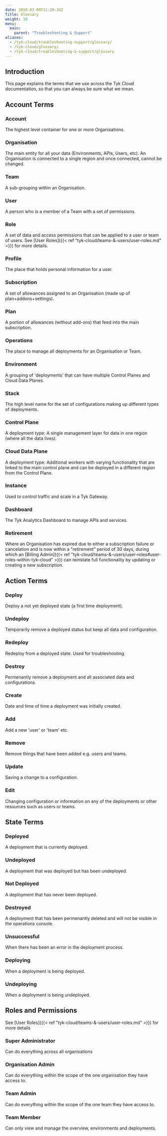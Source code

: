 ```yaml
---
date: 2018-03-09T11:20:34Z
Title: Glossary
weight: 10
menu:
  main:
    parent: "Troubleshooting & Support"
aliases:
  - /tyk-cloud/troubleshooting-support/glossary/
  - /tyk-cloud/glossary/
  - /tyk-cloud/troubleshooting-&-support/glossary
---
```


## Introduction

This page explains the terms that we use across the Tyk Cloud documentation, so that you can always be sure what we mean.

## Account Terms

### Account

The highest level container for one or more Organisations.

### Organisation

The main entity for all your data (Environments, APIs, Users, etc). An Organisation is connected to a single region and once connected, cannot be changed.

### Team 

A sub-grouping within an Organisation.

### User

A person who is a member of a Team with a set of permissions.

### Role

A set of data and access permissions that can be applied to a user or team of users. See [User Roles]({{< ref "tyk-cloud/teams-&-users/user-roles.md" >}}) for more details.

### Profile

The place that holds personal information for a user.

### Subscription

A set of allowances assigned to an Organisation (made up of plan+addons+settings).

### Plan

A portion of allowances (without add-ons) that feed into the main subscription.

### Operations

The place to manage all deployments for an Organisation or Team. 

### Environment

A grouping of 'deployments' that can have multiple Control Planes and Cloud Data Planes.

### Stack

The high level name for the set of configurations making up different types of deployments.

### Control Plane

A deployment type: A single management layer for data in one region (where all the data lives).

### Cloud Data Plane

A deployment type: Additional workers with varying functionality that are linked to the main control plane and can be deployed in a different region from the Control Plane.

### Instance

Used to control traffic and scale in a Tyk Gateway.

### Dashboard

The Tyk Analytics Dashboard to manage APIs and services.

### Retirement

Where an Organisation has expired due to either a subscription failure or cancelation and is now within a "retirement" period of 30 days, during which an [Billing Admin]({{< ref "tyk-cloud/teams-&-users/user-roles#user-roles-within-tyk-cloud" >}}) can reinstate full functionality by updating or creating a new subscription.

## Action Terms

### Deploy

Deploy a not yet deployed state (a first time deployment).

### Undeploy

Temporarily remove a deployed status but keep all data and configuration.

### Redeploy

Redeploy from a deployed state. Used for troubleshooting.

### Destroy

Permenantly remove a deployment and all associated data and configurations.

### Create

Date and time of time a deployment was initially created.

### Add

Add a new 'user' or 'team' etc.

### Remove

Remove things that have been added e.g. users and teams.

### Update

Saving a change to a configuration.

### Edit

Changing configuration or information on any of the deployments or other resources such as users or teams.

## State Terms

### Deployed

A deployment that is currently deployed.

### Undeployed

A deployment that was deployed but has been undeployed.

### Not Deployed

A deployment that has never been deployed.

### Destroyed

A deployment that has been permenantly deleted and will not be visible in the operations console.

### Unsuccessful

When there has been an error in the deployment process.

### Deploying

When a deployment is being deployed.

### Undeploying

When a deployment is being undeployed.

## Roles and Permissions

See [User Roles]({{< ref "tyk-cloud/teams-&-users/user-roles.md" >}}) for more details

### Super Administrator

Can do everything across all organisations

### Organisation Admin

Can do everything within the scope of the one organisation they have access to.

### Team Admin

Can do everything within the scope of the one team they have access to.

### Team Member

Can only view and manage the overview, environments and deployments.
